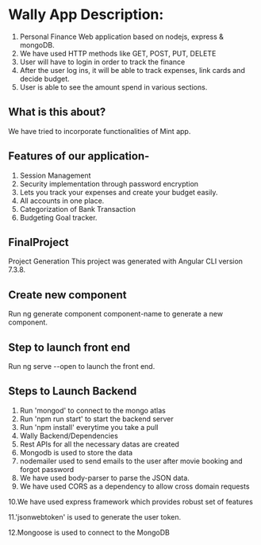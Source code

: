 # Wally App Description:

1. Personal Finance Web application based on nodejs, express & mongoDB.
2. We have used HTTP methods like GET, POST, PUT, DELETE
3. User will have to login in order to track the finance
4. After the user log ins, it will be able to track expenses, link cards and decide budget.
5. User is able to see the amount spend in various sections.

## What is this about?
We have tried to incorporate functionalities of Mint app.

## Features of our application-
1. Session Management
2. Security implementation through password encryption
3. Lets you track your expenses and create your budget easily.
4. All accounts in one place.
5. Categorization of Bank Transaction
6. Budgeting Goal tracker.

## FinalProject
Project Generation
This project was generated with Angular CLI version 7.3.8.

## Create new component
Run ng generate component component-name to generate a new component.

## Step to launch front end
Run ng serve --open to launch the front end.

## Steps to Launch Backend
1. Run 'mongod' to connect to the mongo atlas
2. Run 'npm run start' to start the backend server
3. Run 'npm install' everytime you take a pull
4. Wally Backend/Dependencies
5. Rest APIs for all the necessary datas are created
6. Mongodb is used to store the data
7. nodemailer used to send emails to the user after movie booking and forgot password
8. We have used body-parser to parse the JSON data.
9. We have used CORS as a dependency to allow cross domain requests

10.We have used express framework which provides robust set of features

11.'jsonwebtoken' is used to generate the user token. 

12.Mongoose is used to connect to the MongoDB
